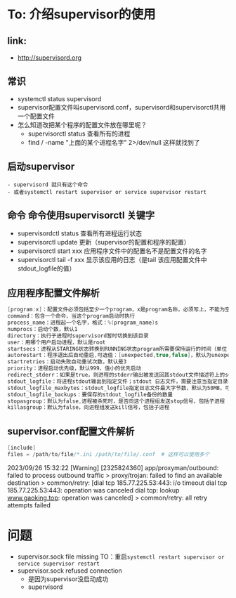 # To: 介绍supervisor的使用
## link:
- http://supervisord.org

## 常识
- systemctl status supervisord
- supervisor配置文件叫supervisord.conf，supervisord和supervisorctl共用一个配置文件
- 怎么知道改把某个程序的配置文件放在哪里呢？
    - supervisorctl status 查看所有的进程
    - find / -name "上面的某个进程名字" 2>/dev/null 这样就找到了
## 启动supervisor
    - supervisord 就只有这个命令
    - 或者systemctl restart supervisor or service supervisor restart
## 命令 命令使用supervisorctl 关键字
- supervisordctl status 查看所有进程运行状态 
- supervisorctl update 更新（supervisor的配置和程序的配置）
- supervisorctl start xxx 应用程序文件中的配置名不是配置文件的名字
- supervisorctl tail -f xxx 显示该应用的日志（是tail 该应用配置文件中stdout_logfile的值）

## 应用程序配置文件解析
```cs
[program:x]：配置文件必须包括至少一个program，x是program名称，必须写上，不能为空
command：包含一个命令，当这个program启动时执行
process_name：进程起一个名字，格式：%(program_name)s
numprocs：启动个数，默认1
directory：执行子进程时supervisord暂时切换到该目录
user：用哪个用户启动进程，默认是root
startsecs：进程从STARING状态转换到RUNNING状态program所需要保持运行的时间（单位：秒）；启动后没有异常退出，就表示启动成功了
autorestart：程序退出后自动重启,可选值：[unexpected,true,false]，默认为unexpected，表示进程意外杀死后才重启
startretries：启动失败自动重试次数，默认是3
priority：进程启动优先级，默认999，值小的优先启动
redirect_stderr：如果是true，则进程的stderr输出被发送回其stdout文件描述符上的supervisord
stdout_logfile：将进程stdout输出到指定文件；stdout 日志文件，需要注意当指定目录不存在时无法正常启动，所以需要手动创建目录（supervisord 会自动创建日志文件）
stdout_logfile_maxbytes：stdout_logfile指定日志文件最大字节数，默认为50MB，可以加KB、MB或GB等单位
stdout_logfile_backups：要保存的stdout_logfile备份的数量
stopasgroup：默认为false,进程被杀死时，是否向这个进程组发送stop信号，包括子进程
killasgroup：默认为false，向进程组发送kill信号，包括子进程
```

## supervisor.conf配置文件解析
```cs
[include]
files = /path/to/file/*.ini /path/to/file/.conf  # 这样可以使用多个
```
2023/09/26 15:32:22 [Warning] [2325824360] app/proxyman/outbound: failed to process outbound traffic > proxy/trojan: failed to find an available destination > common/retry: [dial tcp 185.77.225.53:443: i/o timeout dial tcp 185.77.225.53:443: operation was canceled dial tcp: lookup www.gaoking.top: operation was canceled] > common/retry: all retry attempts failed

# 问题
- supervisor.sock file missing TO：重启`systemctl restart supervisor or service supervisor restart`
- supervisor.sock refused connection
    - 是因为supervisor没启动成功
    - supervisord 
